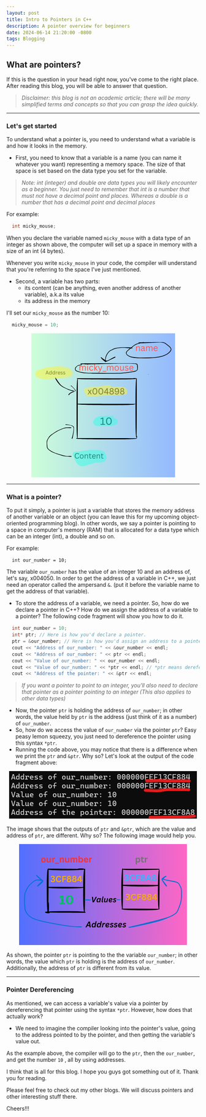 ```yaml
---
layout: post
title: Intro to Pointers in C++
description: A pointer overview for beginners
date: 2024-06-14 21:20:00 -0800
tags: Blogging
---
```


## What are pointers?

If this is the question in your head right now, you've come to the right place. After reading this blog, you will be able to answer that question.


> *Disclaimer: this blog is not an academic article; there will be many simplified terms and concepts so that you can grasp the idea quickly.*

---

### Let's get started

To understand what a pointer is, you need to understand what a variable is and how it looks in the memory.

* First, you need to know that a variable is a name (you can name it whatever you want) representing a memory space. The size of that space is set based on the data type you set for the variable.

> *Note: int (integer) and double are data types you will likely encounter as a beginner. You just need to remember that int is a number that must not have a decimal point and places. Whereas a double is a number that has a decimal point and decimal places*

For example:
```cpp
  int micky_mouse;
```

When you declare the variable named `micky_mouse` with a data type of an integer as shown above, the computer will set up a space in memory with a size of an int (4 bytes).

Whenever you write `micky_mouse` in your code, the compiler will understand that you're referring to the space I've just mentioned.

* Second, a variable has two parts:
  * its content (can be anything, even another address of another variable), a.k.a its value
  * its address in the memory

I'll set our `micky_mouse` as the number 10:
```cpp
  micky_mouse = 10;
```
<div style="text-align: center;">
    <img src="/assets/x004898.png" alt="variable">
</div>

---
### What is a pointer?

To put it simply, a pointer is just a variable that stores the memory address of another variable or an object (you can leave this for my upcoming object-oriented programming blog). In other words, we say a pointer is pointing to a space in computer's memory (RAM) that is allocated for a data type which can be an integer (int), a double and so on.

For example:
```
  int our_number = 10;
```
The variable `our_number` has the value of an integer 10 and an address of, let's say, x004050. In order to get the address of a variable in C++, we just need an operator called the ampersand `&`. (put it before the variable name to get the address of that variable). 
* To store the address of a variable, we need a pointer. So, how do we declare a pointer in C++? How do we assign the address of a variable to a pointer? The following code fragment will show you how to do it. 

```cpp
  int our_number = 10;
  int* ptr; // Here is how you'd declare a pointer. 
  ptr = &our_number; // Here is how you'd assign an address to a pointer.
  cout << "Address of our_number: " << &our_number << endl;
  cout << "Address of our_number: " << ptr << endl;
  cout << "Value of our_number: " << our_number << endl;
  cout << "Value of our_number: " << *ptr << endl; // *ptr means dereferencing the pointer, we'll talk about this
  cout << "Address of the pointer: " << &ptr << endl; 
```
> *If you want a pointer to point to an integer, you'll also need to declare that pointer as a pointer pointing to an integer (This also applies to other data types)*
* Now, the pointer `ptr` is holding the address of `our_number`; in other words, the value held by `ptr` is the address (just think of it as a number) of `our_number`.
* So, how do we access the value of `our_number` via the pointer `ptr`? Easy peasy lemon squeezy, you just need to dereference the pointer using this syntax `*ptr`.
* Running the code above, you may notice that there is a difference when we print the `ptr` and `&ptr`. Why so? Let's look at the output of the code fragment above:

<div style="text-align: center;">
  <img src="/assets/output_of_1st_example.png" alt="output_of_example1">
</div>

The image shows that the outputs of `ptr` and `&ptr`, which are the value and address of `ptr`, are different. Why so? The following image would help you.  
<div style="text-align: center;">
  <img src="/assets/3CF884.png" alt="example2">
</div>

As shown, the pointer `ptr` is pointing to the the variable `our_number`; in other words, the value which `ptr` is holding is the address of `our_number`. Additionally, the address of `ptr` is different from its value.

---

### Pointer Dereferencing

As mentioned, we can access a variable's value via a pointer by dereferencing that pointer using the syntax `*ptr`. 
However, how does that actually work?
* We need to imagine the compiler looking into the pointer's value, going to the address pointed to by the pointer, and then getting the variable's value out.

As the example above, the compiler will go to the `ptr`, then the `our_number`, and get the number `10` , all by using addresses.

I think that is all for this blog. I hope you guys got something out of it. Thank you for reading. 

Please feel free to check out my other blogs. We will discuss pointers and other interesting stuff there. 

Cheers!!!
